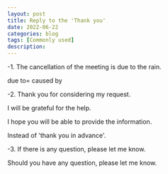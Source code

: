 ```yaml
---
layout: post
title: Reply to the 'Thank you'
date: 2022-06-22
categories: blog
tags: [Commonly used]
description:
---
```


-1. The cancellation of the meeting is due to the rain.

due to= caused by

-2. Thank you for considering my request.

I will be grateful for the help.

I hope you will be able to provide the information.

Instead of 'thank you in advance'.

-3. If there is any question, please let me know.

Should you have any question, please let me know.

